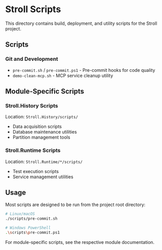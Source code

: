 # Stroll Scripts

This directory contains build, deployment, and utility scripts for the Stroll project.

## Scripts

### Git and Development
- `pre-commit.sh` / `pre-commit.ps1` - Pre-commit hooks for code quality
- `demo-clean-mcp.sh` - MCP service cleanup utility

## Module-Specific Scripts

### Stroll.History Scripts
Location: `Stroll.History/scripts/`

- Data acquisition scripts
- Database maintenance utilities
- Partition management tools

### Stroll.Runtime Scripts  
Location: `Stroll.Runtime/*/scripts/`

- Test execution scripts
- Service management utilities

## Usage

Most scripts are designed to be run from the project root directory:

```bash
# Linux/macOS
./scripts/pre-commit.sh

# Windows PowerShell
.\scripts\pre-commit.ps1
```

For module-specific scripts, see the respective module documentation.